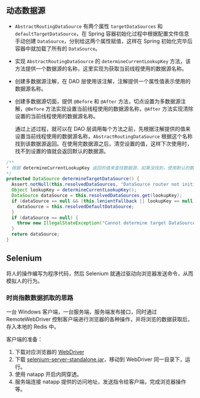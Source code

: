 ## 动态数据源
- `AbstractRoutingDataSource` 有两个属性 `targetDataSources` 和 `defaultTargetDataSource`，在 Spring 容器初始化过程中根据配置文件信息手动创建 `DataSource`，分别给这两个属性赋值，这样在 Spring 初始化完毕后容器中就加载了所有的 `DataSource`。
- 实现 `AbstractRoutingDataSource` 的 `determineCurrentLookupKey` 方法，该方法提供一个数据源的名称，这里实现为获取当前线程使用的数据源名称。
- 创建多数据源注解，在 DAO 层使用该注解，注解提供一个属性值表示使用的数据源名称。
- 创建多数据源切面，提供 `@Before` 和 `@After` 方法，切点设置为多数据源注解，`@Before` 方法实现设置当前线程使用的数据源名称，`@After` 方法实现清除设置的当前线程使用的数据源名称。

  通过上述过程，就可以在 DAO 层调用每个方法之前，先根据注解提供的值来设置当前线程使用的数据源名称，`AbstractRoutingDataSource` 根据这个名称找到该数据源返回。在使用完数据源之后，清空设置的值，这样下次使用时，找不到设置的值就会返回默认的数据源。  
  
```java
/**
* 根据 determineCurrentLookupKey 返回的值来查找数据源，如果没找到，使用默认的数据源
*/
protected DataSource determineTargetDataSource() {
  Assert.notNull(this.resolvedDataSources, "DataSource router not initialized");
  Object lookupKey = determineCurrentLookupKey();
  DataSource dataSource = this.resolvedDataSources.get(lookupKey);
  if (dataSource == null && (this.lenientFallback || lookupKey == null)) {
    dataSource = this.resolvedDefaultDataSource;
  }
  if (dataSource == null) {
    throw new IllegalStateException("Cannot determine target DataSource for lookup key [" + lookupKey + "]");
  }
  return dataSource;
}
```
## Selenium
将人的操作编写为程序代码，然后 Selenium 就通过驱动向浏览器发送命令，从而模拟人的行为。  

### 时尚指数数据抓取的思路
一台 Windows 客户端，一台服务端，服务端发布接口，同时通过 RemoteWebDriver 控制客户端进行浏览器的各种操作，并将浏览的数据获取后，存入本地的 Redis 中。  

客户端的准备：  

1. 下载对应浏览器的 [WebDriver](https://docs.seleniumhq.org/download/)
2. 下载 [selenium-server-standalone.jar](https://docs.seleniumhq.org/download/)，移动到 WebDriver 同一目录下，运行。
3. 使用 natapp 开启内网穿透。
4. 服务端连接 natapp 提供的访问地址，发送指令给客户端，完成浏览器操作等。  

